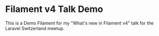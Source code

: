 # Filament v4 Talk Demo

This is a Demo Filament for my "What's new in Filament v4" talk for the Laravel Switzerland meetup.
